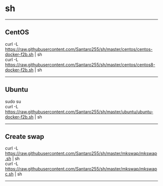 # sh 

---
## CentOS
curl -L https://raw.githubusercontent.com/Santaro255/sh/master/centos/centos-docker-f2b.sh | sh \
curl -L https://raw.githubusercontent.com/Santaro255/sh/master/centos/centos8-docker-f2b.sh | sh

---
## Ubuntu
sudo su \
curl -L https://raw.githubusercontent.com/Santaro255/sh/master/ubuntu/ubuntu-docker-f2b.sh | sh

---
## Create swap
curl -L https://raw.githubusercontent.com/Santaro255/sh/master/mkswap/mkswap.sh | sh \
curl -L https://raw.githubusercontent.com/Santaro255/sh/master/mkswap/mkswapc.sh | sh

---